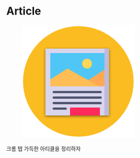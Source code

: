 # Article

<figure><img src="../../.gitbook/assets/image (2) (1).png" alt=""><figcaption></figcaption></figure>

크롬 탭 가득한 아티클을 정리하자

